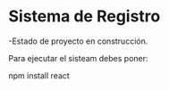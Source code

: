 <h1>Sistema de Registro </h1> 

-Estado de proyecto en construcción.

Para ejecutar el sisteam debes poner: 

npm install react
